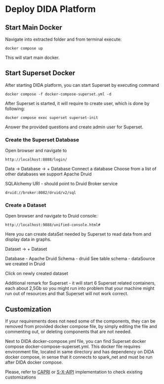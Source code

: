 # Deploy DIDA Platform

## Start Main Docker

Navigate into extracted folder and from terminal execute:

```
docker compose up
```

This will start main docker.

## Start Superset Docker

After starting DIDA platform, you can start Superset by executing command

```
docker compose -f docker-compose-superset.yml -d
```

After Superset is started, it will require to create user, which is done by following:

```
docker compose exec superset superset-init 
```

Answer the provided questions and create admin user for Superset.

###  Create the Superset Database

Open browser and navigate to

```
http://localhost:8888/login/

```

Data -> Database -> + Database
Connect a database
Choose from a list of other databases we support
Apache Druid

SQLAlchemy URI - should point to Druid Broker service

```
druid://broker:8082/druid/v2/sql
```

### Create a  Dataset

Open browser and navigate to Druid console:

```
http://localhost:9888/unified-console.html#
```

Here you can create dataSet needed by Superset to read data from and display data in graphs.

Dataset -> + Dataset

Database - Apache Druid
Schema - druid
See table schema - dataSource we created in Druid

Click on newly created dataset

Additional remark for Superset - it will start 6 Superset related containers, each about 2,5Gb so you might run into problem that your machine might run out of resources and that Superset will not work correct.




## Customization


If your requirements does not need some of the components, they can be removed from provided docker compose file, by simply editing the file and commenting out, or deleting components that are not needed.

Next to DIDA docker-compose.yml file, you can find Superset docker compose docker-compose-superset.yml. This docker file requires environment file, located in same directory and has dependency on DIDA docker compose, in sense that it connects to spark_net and must be run after DIDA docker compose.

Please, refer to [CAPRI](https://github.com/Engineering-Research-and-Development/capri_cap_blueprints) or [S-X-AIPI](https://github.com/Engineering-Research-and-Development/s-X-AIPI-Autonomic-Manager/) implementation to check existing customizations
